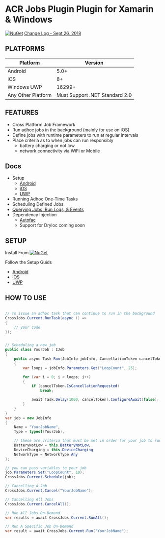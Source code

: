 # ACR Jobs Plugin Plugin for Xamarin & Windows

[![NuGet](https://img.shields.io/nuget/v/Plugin.Jobs.svg?maxAge=2592000)](https://www.nuget.org/packages/Plugin.Jobs/)
[Change Log - Sept 26, 2018](changelog.md)


## PLATFORMS

Platform|Version
--------|-------
Android|5.0+
iOS|8+
Windows UWP|16299+
Any Other Platform|Must Support .NET Standard 2.0

## FEATURES
* Cross Platform Job Framework
* Run adhoc jobs in the background (mainly for use on iOS)
* Define jobs with runtime parameters to run at regular intervals
* Place criteria as to when jobs can run responsibly
    * battery charging or not low
    * network connectivity via WiFi or Mobile

## Docs
* Setup
    * [Android](platform_android.md)
    * [iOS](platform_ios.md)
    * [UWP](platform_uwp.md)
* Running Adhoc One-Time Tasks
* Scheduling Defined Jobs
* [Querying Jobs, Run Logs, & Events](other.md)
* Dependency Injection
    * [Autofac](autofac.md)
    * Support for DryIoc coming soon
    
## SETUP

Install From [![NuGet](https://img.shields.io/nuget/v/Plugin.Jobs.svg?maxAge=2592000)](https://www.nuget.org/packages/Plugin.Jobs/)

Follow the Setup Guids
* [Android](platform_android.md)
* [iOS](platform_ios.md)
* [UWP](platform_uwp.md)

## HOW TO USE

```csharp

// To issue an adhoc task that can continue to run in the background 
CrossJobs.Current.RunTask(async () => 
{
    // your code
});


// Scheduling a new job
public class YourJob : IJob
{
    public async Task Run(JobInfo jobInfo, CancellationToken cancelToken)
    {
        var loops = jobInfo.Parameters.Get("LoopCount", 25);

        for (var i = 0; i < loops; i++)
        {
            if (cancelToken.IsCancellationRequested)
                break;

            await Task.Delay(1000, cancelToken).ConfigureAwait(false);
        }
    }
}
var job = new JobInfo
{
    Name = "YourJobName",
    Type = typeof(YourJob),

    // these are criteria that must be met in order for your job to run
    BatteryNotLow = this.BatteryNotLow,
    DeviceCharging = this.DeviceCharging
    NetworkType = NetworkType.Any
};

// you can pass variables to your job
job.Parameters.Set("LoopCount", 10);
CrossJobs.Current.Schedule(job);

// Cancelling A Job
CrossJobs.Current.Cancel("YourJobName");

// Cancelling All Jobs
CrossJobs.Current.CancelAll();

// Run All Jobs On-Demand
var results = await CrossJobs.Current.RunAll();

// Run A Specific Job On-Demand
var result = await CrossJobs.Current.Run("YourJobName");

```